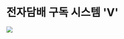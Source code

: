 # 전자담배 구독 시스템 'V'
<img src="https://capsule-render.vercel.app/api?type=waving&color=auto&height=200&section=header&text=내용입력&fontSize=90" />
